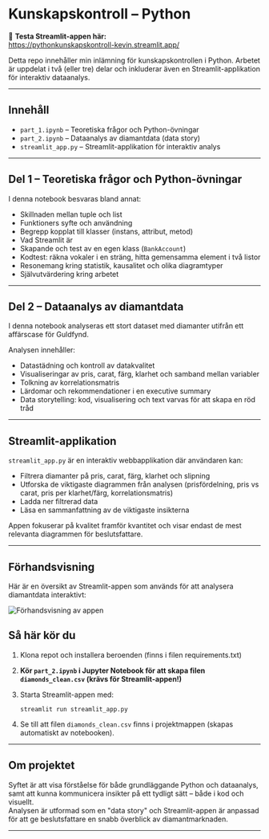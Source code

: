 # Kunskapskontroll – Python

🚀 **Testa Streamlit-appen här:**  
https://pythonkunskapskontroll-kevin.streamlit.app/

Detta repo innehåller min inlämning för kunskapskontrollen i Python. Arbetet är uppdelat i två (eller tre) delar och inkluderar även en Streamlit-applikation för interaktiv dataanalys.

---

## Innehåll

- `part_1.ipynb` – Teoretiska frågor och Python-övningar
- `part_2.ipynb` – Dataanalys av diamantdata (data story)
- `streamlit_app.py` – Streamlit-applikation för interaktiv analys

---

## Del 1 – Teoretiska frågor och Python-övningar

I denna notebook besvaras bland annat:
- Skillnaden mellan tuple och list
- Funktioners syfte och användning
- Begrepp kopplat till klasser (instans, attribut, metod)
- Vad Streamlit är
- Skapande och test av en egen klass (`BankAccount`)
- Kodtest: räkna vokaler i en sträng, hitta gemensamma element i två listor
- Resonemang kring statistik, kausalitet och olika diagramtyper
- Självutvärdering kring arbetet

---

## Del 2 – Dataanalys av diamantdata

I denna notebook analyseras ett stort dataset med diamanter utifrån ett affärscase för Guldfynd.

Analysen innehåller:
- Datastädning och kontroll av datakvalitet
- Visualiseringar av pris, carat, färg, klarhet och samband mellan variabler
- Tolkning av korrelationsmatris
- Lärdomar och rekommendationer i en executive summary
- Data storytelling: kod, visualisering och text varvas för att skapa en röd tråd

---

## Streamlit-applikation

`streamlit_app.py` är en interaktiv webbapplikation där användaren kan:
- Filtrera diamanter på pris, carat, färg, klarhet och slipning
- Utforska de viktigaste diagrammen från analysen (prisfördelning, pris vs carat, pris per klarhet/färg, korrelationsmatris)
- Ladda ner filtrerad data
- Läsa en sammanfattning av de viktigaste insikterna

Appen fokuserar på kvalitet framför kvantitet och visar endast de mest relevanta diagrammen för beslutsfattare.

---

## Förhandsvisning

Här är en översikt av Streamlit-appen som används för att analysera diamantdata interaktivt:

![Förhandsvisning av appen](./guldfynd_screenshot.jpeg)

## Så här kör du

1. Klona repot och installera beroenden (finns i filen requirements.txt)
2. **Kör `part_2.ipynb` i Jupyter Notebook för att skapa filen `diamonds_clean.csv` (krävs för Streamlit-appen!)**
3. Starta Streamlit-appen med:

   ```
   streamlit run streamlit_app.py
   ```

4. Se till att filen `diamonds_clean.csv` finns i projektmappen (skapas automatiskt av notebooken).

---

## Om projektet

Syftet är att visa förståelse för både grundläggande Python och dataanalys, samt att kunna kommunicera insikter på ett tydligt sätt – både i kod och visuellt.  
Analysen är utformad som en "data story" och Streamlit-appen är anpassad för att ge beslutsfattare en snabb överblick av diamantmarknaden.

---
